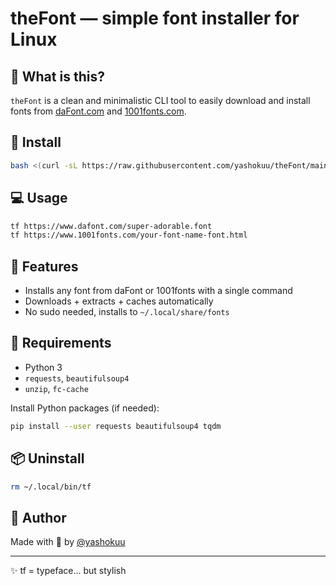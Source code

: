 # theFont — simple font installer for Linux

## 🌟 What is this?
`theFont` is a clean and minimalistic CLI tool to easily download and install fonts from [daFont.com](https://www.dafont.com) and [1001fonts.com](https://www.1001fonts.com).

## 🚀 Install
```bash
bash <(curl -sL https://raw.githubusercontent.com/yashokuu/theFont/main/install.sh)
````

## 💻 Usage

```bash
tf https://www.dafont.com/super-adorable.font
tf https://www.1001fonts.com/your-font-name-font.html
```

## 🔧 Features

* Installs any font from daFont or 1001fonts with a single command
* Downloads + extracts + caches automatically
* No sudo needed, installs to `~/.local/share/fonts`

## 🧠 Requirements

* Python 3
* `requests`, `beautifulsoup4`
* `unzip`, `fc-cache`

Install Python packages (if needed):

```bash
pip install --user requests beautifulsoup4 tqdm
```

## 📦 Uninstall

```bash
rm ~/.local/bin/tf
```

## 👤 Author

Made with 💖 by [@yashokuu](https://github.com/yashokuu)

---

✨ tf = typeface... but stylish